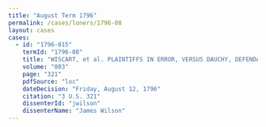 ```yaml
---
title: "August Term 1796"
permalink: /cases/loners/1796-08
layout: cases
cases:
  - id: "1796-015"
    termId: "1796-08"
    title: "WISCART, et al. PLAINTIFFS IN ERROR, VERSUS DAUCHY, DEFENDANT IN ERROR"
    volume: "003"
    page: "321"
    pdfSource: "loc"
    dateDecision: "Friday, August 12, 1796"
    citation: "3 U.S. 321"
    dissenterId: "jwilson"
    dissenterName: "James Wilson"
---
```

